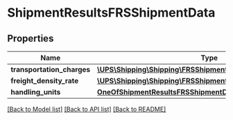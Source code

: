 # ShipmentResultsFRSShipmentData

## Properties
Name | Type | Description | Notes
------------ | ------------- | ------------- | -------------
**transportation_charges** | [**\UPS\Shipping\Shipping\FRSShipmentDataTransportationCharges**](FRSShipmentDataTransportationCharges.md) |  | 
**freight_density_rate** | [**\UPS\Shipping\Shipping\FRSShipmentDataFreightDensityRate**](FRSShipmentDataFreightDensityRate.md) |  | [optional] 
**handling_units** | [**OneOfShipmentResultsFRSShipmentDataHandlingUnits**](OneOfShipmentResultsFRSShipmentDataHandlingUnits.md) |  | [optional] 

[[Back to Model list]](../../README.md#documentation-for-models) [[Back to API list]](../../README.md#documentation-for-api-endpoints) [[Back to README]](../../README.md)

